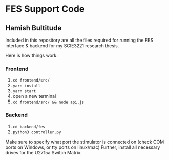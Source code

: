 # FES Support Code
## Hamish Bultitude
Included in this repository are all the files required for running the FES interface & backend for my SCIE3221 research thesis.

Here is how things work.
### Frontend
1. `cd frontend/src/`
2. `yarn install`
3. `yarn start`
4. open a new terminal
5. `cd frontend/src/ && node api.js`

### Backend
1. `cd backend/fes`
2. `python3 controller.py`

Make sure to specify what port the stimulator is connected on (check COM ports on Windows, or tty ports on linux/mac)
Further, install all necessary drives for the U2715a Switch Matrix.
